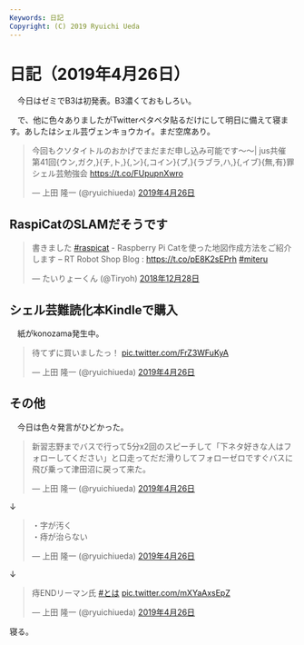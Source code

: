 ```yaml
---
Keywords: 日記
Copyright: (C) 2019 Ryuichi Ueda
---
```


# 日記（2019年4月26日）


　今日はゼミでB3は初発表。B3濃くておもしろい。

　で、他に色々ありましたがTwitterペタペタ貼るだけにして明日に備えて寝ます。あしたはシェル芸ヴェンキョウカイ。まだ空席あり。

<blockquote class="twitter-tweet" data-lang="ja"><p lang="ja" dir="ltr">今回もクソタイトルのおかげでまだまだ申し込み可能です〜〜| jus共催 第41回{ウン,ガク,}{チ,ト,}{,ン}{,コイン}{ブ,}{ラブラ,ハ,}{,イブ}{無,有}罪シェル芸勉強会 <a href="https://t.co/FUpupnXwro">https://t.co/FUpupnXwro</a></p>&mdash; 上田 隆一 (@ryuichiueda) <a href="https://twitter.com/ryuichiueda/status/1121582742343282688?ref_src=twsrc%5Etfw">2019年4月26日</a></blockquote>
<script async src="https://platform.twitter.com/widgets.js" charset="utf-8"></script>



## RaspiCatのSLAMだそうです

<blockquote class="twitter-tweet" data-lang="ja"><p lang="ja" dir="ltr">書きました <a href="https://twitter.com/hashtag/raspicat?src=hash&amp;ref_src=twsrc%5Etfw">#raspicat</a> - Raspberry Pi Catを使った地図作成方法をご紹介します – RT Robot Shop Blog : <a href="https://t.co/pE8K2sEPrh">https://t.co/pE8K2sEPrh</a> <a href="https://twitter.com/hashtag/miteru?src=hash&amp;ref_src=twsrc%5Etfw">#miteru</a></p>&mdash; たいりょーくん (@Tiryoh) <a href="https://twitter.com/Tiryoh/status/1078587405286830080?ref_src=twsrc%5Etfw">2018年12月28日</a></blockquote>

## シェル芸難読化本Kindleで購入

　紙がkonozama発生中。

<blockquote class="twitter-tweet" data-lang="ja"><p lang="ja" dir="ltr">待てずに買いましたっ！ <a href="https://t.co/FrZ3WFuKyA">pic.twitter.com/FrZ3WFuKyA</a></p>&mdash; 上田 隆一 (@ryuichiueda) <a href="https://twitter.com/ryuichiueda/status/1121750091335782400?ref_src=twsrc%5Etfw">2019年4月26日</a></blockquote>

## その他

　今日は色々発言がひどかった。

<blockquote class="twitter-tweet" data-lang="ja"><p lang="ja" dir="ltr">新習志野までバスで行って5分x2回のスピーチして「下ネタ好きな人はフォローしてください」と口走ってだだ滑りしてフォローゼロですぐバスに飛び乗って津田沼に戻って来た。</p>&mdash; 上田 隆一 (@ryuichiueda) <a href="https://twitter.com/ryuichiueda/status/1121665206499721217?ref_src=twsrc%5Etfw">2019年4月26日</a></blockquote>

↓

<blockquote class="twitter-tweet" data-lang="ja"><p lang="ja" dir="ltr">・字が汚く<br>・痔が治らない</p>&mdash; 上田 隆一 (@ryuichiueda) <a href="https://twitter.com/ryuichiueda/status/1121687371202748416?ref_src=twsrc%5Etfw">2019年4月26日</a></blockquote>

↓

<blockquote class="twitter-tweet" data-lang="ja"><p lang="ja" dir="ltr">痔ENDリーマン氏 <a href="https://twitter.com/hashtag/%E3%81%A8%E3%81%AF?src=hash&amp;ref_src=twsrc%5Etfw">#とは</a> <a href="https://t.co/mXYaAxsEpZ">pic.twitter.com/mXYaAxsEpZ</a></p>&mdash; 上田 隆一 (@ryuichiueda) <a href="https://twitter.com/ryuichiueda/status/1121689346011062273?ref_src=twsrc%5Etfw">2019年4月26日</a></blockquote>


寝る。
